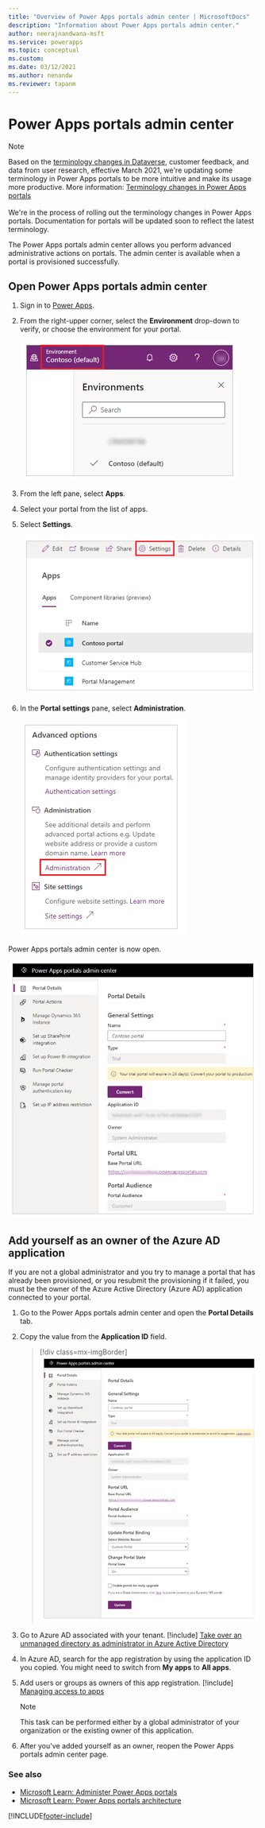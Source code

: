 ```yaml
---
title: "Overview of Power Apps portals admin center | MicrosoftDocs"
description: "Information about Power Apps portals admin center."
author: neerajnandwana-msft
ms.service: powerapps
ms.topic: conceptual
ms.custom: 
ms.date: 03/12/2021
ms.author: nenandw
ms.reviewer: tapanm
---
```


# Power Apps portals admin center

> [!NOTE]
> Based on the [terminology changes in Dataverse](https://go.microsoft.com/fwlink/?linkid=2147247), customer feedback, and data from user research, effective March 2021, we're updating some terminology in Power Apps portals to be more intuitive and make its usage more productive. More information: [Terminology changes in Power Apps portals](../terminology-changes.md) <br> <br>
> We're in the process of rolling out the terminology changes in Power Apps portals. Documentation for portals will be updated soon to reflect the latest terminology.

The Power Apps portals admin center allows you perform advanced administrative actions on portals. The admin center is available when a portal is provisioned successfully.

## Open Power Apps portals admin center

1. Sign in to [Power Apps](https://make.powerapps.com). 

1. From the right-upper corner, select the **Environment** drop-down to verify, or choose the environment for your portal.

    ![Choose environment](media/admin-overview/select-environment.png "Portal settings option")

1. From the left pane, select **Apps**.

1. Select your portal from the list of apps.

1. Select **Settings**.

    ![Portal settings](media/admin-overview/settings.png "Portal settings")

1. In the **Portal settings** pane, select **Administration**.

    ![Portal administration](media/admin-overview/administration.png "Portal administration")

Power Apps portals admin center is now open.

![Power Apps portals admin center](media/admin-overview/admin-center.png "Power Apps portals admin center")

## Add yourself as an owner of the Azure AD application

If you are not a global administrator and you try to manage a portal that has already been provisioned, or you resubmit the provisioning if it failed, you must be the owner of the Azure Active Directory (Azure AD) application connected to your portal.

1. Go to the Power Apps portals admin center and open the **Portal Details** tab.

2. Copy the value from the **Application ID** field.

    > [!div class=mx-imgBorder]
    > ![Portal Details tab](../media/portal-details-admin.png "Portal Details tab")

3. Go to Azure AD associated with your tenant. [!include[](../../../includes/proc-more-information.md)] [Take over an unmanaged directory as administrator in Azure Active Directory](https://docs.microsoft.com/azure/active-directory/active-directory-manage-o365-subscription)

4. In Azure AD, search for the app registration by using the application ID you copied. You might need to switch from **My apps** to **All apps**.

5. Add users or groups as owners of this app registration. [!include[](../../../includes/proc-more-information.md)] [Managing access to apps](https://docs.microsoft.com/azure/active-directory/active-directory-managing-access-to-apps)

    > [!Note]
    > This task can be performed either by a global administrator of your organization or the existing owner of this application.

6. After you've added yourself as an owner, reopen the Power Apps portals admin center page.

### See also

- [Microsoft Learn: Administer Power Apps portals](https://docs.microsoft.com/learn/paths/administer-portals/)
- [Microsoft Learn: Power Apps portals architecture](https://docs.microsoft.com/learn/modules/portals-architecture)


[!INCLUDE[footer-include](../../../includes/footer-banner.md)]
